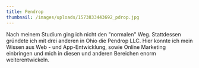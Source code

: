 ```yaml
---
title: Pendrop
thumbnail: /images/uploads/1573833443692_pdrop.jpg
---
```

Nach meinem Studium ging ich nicht den "normalen" Weg. Stattdessen gründete ich mit drei anderen in Ohio die Pendrop LLC. Hier konnte ich mein Wissen aus Web - und App-Entwicklung, sowie Online Marketing einbringen und mich in diesen und anderen Bereichen enorm weiterentwickeln.
